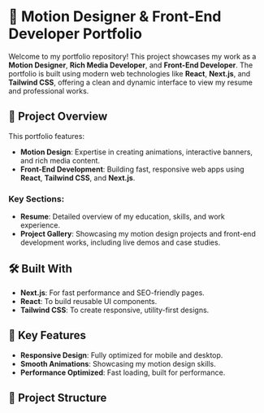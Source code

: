 # 🎨 Motion Designer & Front-End Developer Portfolio

Welcome to my portfolio repository! This project showcases my work as a **Motion Designer**, **Rich Media Developer**, and **Front-End Developer**. The portfolio is built using modern web technologies like **React**, **Next.js**, and **Tailwind CSS**, offering a clean and dynamic interface to view my resume and professional works.

## 🚀 Project Overview

This portfolio features:

- **Motion Design**: Expertise in creating animations, interactive banners, and rich media content.
- **Front-End Development**: Building fast, responsive web apps using **React**, **Tailwind CSS**, and **Next.js**.

### Key Sections:
- **Resume**: Detailed overview of my education, skills, and work experience.
- **Project Gallery**: Showcasing my motion design projects and front-end development works, including live demos and case studies.

## 🛠️ Built With

- **Next.js**: For fast performance and SEO-friendly pages.
- **React**: To build reusable UI components.
- **Tailwind CSS**: To create responsive, utility-first designs.


## 🎨 Key Features

- **Responsive Design**: Fully optimized for mobile and desktop.
- **Smooth Animations**: Showcasing my motion design skills.
- **Performance Optimized**: Fast loading, built for performance.

## 📂 Project Structure


